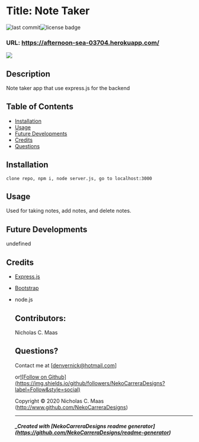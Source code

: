 # Title: Note Taker

![last commit](https://img.shields.io/github/last-commit/NekoCarreraDesigns/note-taker?style=flat-square)![license badge](https://img.shields.io/github/license/NekoCarreraDesigns/note-taker?style=flat-square)

### URL: https://afternoon-sea-03704.herokuapp.com/

![](assets/NoteTaker.gif)

## Description

Note taker app that use express.js for the backend

## Table of Contents

- [Installation](#installation)
- [Usage](#usage)
- [Future Developments](#futureDevelopments)
- [Credits](#credits)
- [Questions](#questions)

## Installation

` clone repo, npm i, node server.js, go to localhost:3000 `

## Usage

Used for taking notes, add notes, and delete notes.

## Future Developments

undefined

## Credits

- [Express.js](https://www.npmjs.com/package/express)

- [Bootstrap](https://getbootstrap.com/)

- node.js

  ## Contributors:

  Nicholas C. Maas

  ## Questions?

  Contact me at [denvernick@hotmail.com]

  or[![Follow on Github] (https://img.shields.io/github/followers/NekoCarreraDesigns?label=Follow&style=social)](http://www.github.com/NekoCarreraDesigns)

  Copyright © 2020 Nicholas C. Maas (http://www.github.com/NekoCarreraDesigns)

  ***

  ##### \_Created with [NekoCarreraDesigns readme generator] (https://github.com/NekoCarreraDesigns/readme-generator)
